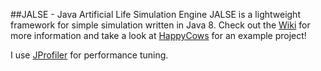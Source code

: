 ##JALSE - Java Artificial Life Simulation Engine
JALSE is a lightweight framework for simple simulation written in Java 8. Check out the [Wiki](https://github.com/Ellzord/JALSE/wiki) for more information and take a look at [HappyCows](https://github.com/Ellzord/JALSE-HappyCows) for an example project!

I use [JProfiler](http://www.ej-technologies.com/products/jprofiler/overview.html) for performance tuning.
